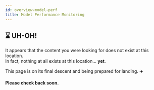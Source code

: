 ```yaml
---
id: overview-model-perf
title: Model Performance Monitoring
---
```


## :hourglass: UH-OH!

It appears that the content you were looking for does not exist at this location.  
In fact, nothing at all exists at this location... **yet**.

This page is on its final descent and being prepared for landing. :airplane: 

**Please check back soon.**
